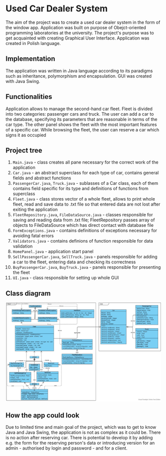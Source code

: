 # Used Car Dealer System
The aim of the project was to create a used car dealer system in the form of the window app. Application was built on purpose of Obejct-oriented programming laboratories at the university. The project's purpose was to get acquainted with creating Graphical User Interface. Application was created in Polish language.
## Implementation
The application was written in Java language according to its paradigms such as inheritance, polymorphism and encapsulation. GUI was created with Java Swing.
## Functionalities
Application allows to manage the second-hand car fleet. Fleet is divided into two categories: passenger cars and truck. The user can add a car to the database, specifying its parameters that are reasonable in terms of the car type. The other panel shows the fleet with the most important features of a specific car. While browsing the fleet, the user can reserve a car which signs it as occupied
## Project tree
1. `Main.java` - class creates all pane necessary for the correct work of the application
2. `Car.java` - an abstract superclass for each type of car, contains general fields and abstract functions
3. `PassengerCar.java`, `Truck.java` - sublasses of a Car class, each of them contains field specific for its type and definitions of functions from superclass
4. `Fleet.java` - class stores vector of a whole fleet, allows to print whole fleet, read and save data to .txt file so that entered data are not lost after exiting the application
5. `FleetRepository.java`, `FileDataSource.java` - classes responsible for saving and reading data from .txt file; FleetRepository passes array of objects to FileDataSource which has direct contact with database file
6. `FormExceptions.java` - contains definitions of exceptions necessary for avoiding fatal errors
7. `Validators.java` - contains definions of function responsible for data validation
8. `HomePanel.java` - application start panel
9. `SellPassengerCar.java`, `SellTruck.java` - panels responsible for adding a car to the fleet, entering data and checking its correctness
10. `BuyPassengerCar.java`, `BuyTruck.java` - panels responsible for presenting the fleet
11. `UI.java` - class responsible for setting up whole GUI 
## Class diagram
![Used Car Dealer System UML Diagram](https://github.com/mariakax3/UsedCarDealer/blob/master/UsedCarDealer.jpg?raw=true)
## How the app could look
Due to limited time and main goal of the project, which was to get to know Java and Java Swing, the application is not as complex as it could be. There is no action after reserving car. There is potential to develop it by adding e.g. the form for the reserving person's data or introducing version for an admin - authorised by login and password - and for a client.
